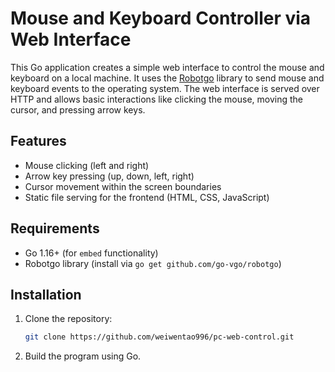 # Mouse and Keyboard Controller via Web Interface

This Go application creates a simple web interface to control the mouse and keyboard on a local machine. It uses the [Robotgo](https://github.com/go-vgo/robotgo) library to send mouse and keyboard events to the operating system. The web interface is served over HTTP and allows basic interactions like clicking the mouse, moving the cursor, and pressing arrow keys.

## Features

- Mouse clicking (left and right)
- Arrow key pressing (up, down, left, right)
- Cursor movement within the screen boundaries
- Static file serving for the frontend (HTML, CSS, JavaScript)

## Requirements

- Go 1.16+ (for `embed` functionality)
- Robotgo library (install via `go get github.com/go-vgo/robotgo`)

## Installation

1. Clone the repository:
   ```bash
   git clone https://github.com/weiwentao996/pc-web-control.git
2. Build the program using Go.
